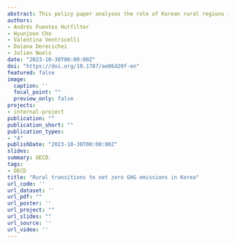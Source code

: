 ```yaml
---
abstract: This policy paper analyses the role of Korean rural regions in the country’s transition to carbon neutrality by 2050, drawing on a conference organised by the OECD in collaboration with the Ministry of Land, Infrastructure, and Transport (MOLIT) of Korea. The report outlines the emissions profile of Korea’s rural regions, compares them with other OECD countries and takes a deep dive on the three most emitting sectors: power generation, manufacturing, and transport. The paper then describes Korea’s action plan to reach carbon neutrality. It discusses the just transition challenges in rural regions, highlighting employment risks and opportunities.
authors:
- Andrés Fuentes Hutfilter
- Hyunjoon Cho
- Valentina Ventricelli
- Daiana Derecichei 
- Jolien Noels
date: "2023-10-30T00:00:00Z"
doi: "https://doi.org/10.1787/ae06d20f-en"
featured: false
image:
  caption: ''
  focal_point: ""
  preview_only: false
projects:
- internal-project
publication: ""
publication_short: ""
publication_types:
- "4"
publishDate: "2023-10-30T00:00:00Z"
slides: 
summary: OECD.
tags:
- OECD
title: "Rural transitions to net zero GHG emissions in Korea"
url_code: ''
url_dataset: ''
url_pdf: ""
url_poster: ''
url_project: ""
url_slides: ""
url_source: ''
url_video: ''
---
```

